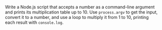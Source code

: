 Write a Node.js script that accepts a number as a command-line argument and prints its multiplication table up to 10. Use `process.argv` to get the input, convert it to a number, and use a loop to multiply it from 1 to 10, printing each result with `console.log`.
